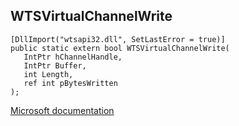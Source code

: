 ## WTSVirtualChannelWrite

```
[DllImport("wtsapi32.dll", SetLastError = true)]
public static extern bool WTSVirtualChannelWrite(
   IntPtr hChannelHandle,
   IntPtr Buffer,
   int Length,
   ref int pBytesWritten
);
```

[Microsoft documentation](https://docs.microsoft.com/en-us/windows/win32/api/wtsapi32/nf-wtsapi32-wtsvirtualchannelwrite)
